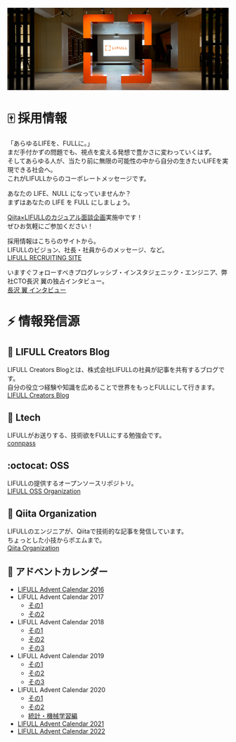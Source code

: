 ![Entrance](https://github.com/lifull/.github/raw/main/profile/entrance.png)

# :mahjong: 採用情報
「あらゆるLIFEを、FULLに。」  
まだ手付かずの問題でも、視点を変える発想で豊かさに変わっていくはず。  
そしてあらゆる人が、当たり前に無限の可能性の中から自分の生きたいLIFEを実現できる社会へ。  
これがLIFULLからのコーポレートメッセージです。

あなたの LIFE、NULL になっていませんか？  
まずはあなたの LIFE を FULL にしましょう。

[Qiita×LIFULLのカジュアル面談企画](https://plus.jobs.qiita.com/casual-talk-lifull/)実施中です！  
ぜひお気軽にご参加ください！

採用情報はこちらのサイトから。  
LIFULLのビジョン、社長・社員からのメッセージ、など。  
[LIFULL RECRUITING SITE](http://recruit.lifull.com/)

いますぐフォローすべきプログレッシブ・インスタジェニック・エンジニア、弊社CTO長沢 翼の独占インタビュー。  
[長沢 翼 インタビュー](https://recruit.lifull.com/engineer/interview_nagasawa/)

# :zap: 情報発信源

## :penguin: LIFULL Creators Blog
LIFULL Creators Blogとは、株式会社LIFULLの社員が記事を共有するブログです。  
自分の役立つ経験や知識を広めることで世界をもっとFULLにして行きます。  
[LIFULL Creators Blog](http://www.lifull.blog/)

## :pencil: Ltech
LIFULLがお送りする、技術欲をFULLにする勉強会です。  
[connpass](https://lifull.connpass.com/)  

## :octocat: OSS
LIFULLの提供するオープンソースリポジトリ。  
[LIFULL OSS Organization](https://github.com/lifull-dev/)  

## :green_book: Qiita Organization
LIFULLのエンジニアが、Qiitaで技術的な記事を発信しています。  
ちょっとした小技からポエムまで。  
[Qiita Organization](https://qiita.com/organizations/lifull)

## :christmas_tree: アドベントカレンダー
- [LIFULL Advent Calendar 2016](https://qiita.com/advent-calendar/2016/lifull)
- LIFULL Advent Calendar 2017
  - [その1](https://qiita.com/advent-calendar/2017/lifull)
  - [その2](https://qiita.com/advent-calendar/2017/lifull2)
- LIFULL Advent Calendar 2018
  - [その1](https://qiita.com/advent-calendar/2018/lifull)
  - [その2](https://qiita.com/advent-calendar/2018/lifull2)
  - [その3](https://qiita.com/advent-calendar/2018/lifull3)
- LIFULL Advent Calendar 2019
  - [その1](https://qiita.com/advent-calendar/2019/lifull)
  - [その2](https://qiita.com/advent-calendar/2019/lifull2)
  - [その3](https://qiita.com/advent-calendar/2019/lifull3)
- LIFULL Advent Calendar 2020
  - [その1](https://qiita.com/advent-calendar/2020/lifull)
  - [その2](https://qiita.com/advent-calendar/2020/lifull2)
  - [統計・機械学習編](https://qiita.com/advent-calendar/2020/lifull-ml)
- [LIFULL Advent Calendar 2021](https://qiita.com/advent-calendar/2021/lifull)
- [LIFULL Advent Calendar 2022](https://qiita.com/advent-calendar/2022/lifull)
